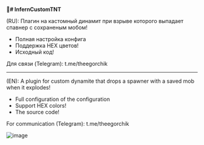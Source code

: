 **🧨# InfernCustomTNT**   

(RU):
Плагин на кастомный динамит при взрыве которого выпадает спавнер с сохраненым мобом!

- Полная настройка конфига
- Поддержка HEX цветов!
- Исходный код!

Для связи (Telegram): t.me/theegorchik

------

(EN):
A plugin for custom dynamite that drops a spawner with a saved mob when it explodes!

- Full configuration of the configuration
- Support HEX colors!
- The source code!
  
For communication (Telegram): t.me/theegorchik

![image](https://github.com/user-attachments/assets/bf4f2603-a722-469d-9201-2bb3a2387ea6)

